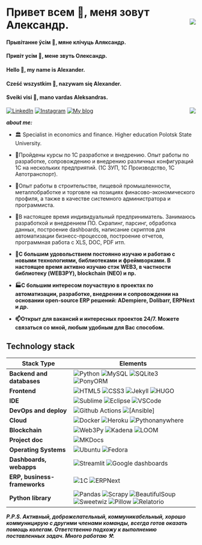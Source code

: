 # Привет всем 👋, меня зовут Александр. <img align="right" src="https://komarev.com/ghpvc/?username=Alba3k"/>
#### Прывітанне ўсім 👋, мяне клічуць Аляксандр.
#### Привіт усім 👋, мене звуть Олександр.
#### Hello 👋, my name is Alexander.
#### Cześć wszystkim 👋, nazywam się Alexander.
#### Sveiki visi 👋, mano vardas Aleksandras.

<a href="https://www.linkedin.com/in/alexander-by" target="_blank"><img title="LinkedIn" src="https://img.icons8.com/wired/34/000000/linkedin.png"/></a>
<a href="https://www.instagram.com/alexander_babyna" target="_blank"><img title="Instagram" src="https://img.icons8.com/wired/34/000000/instagram-new.png"/></a>
<a href="https://Alba3k.github.io" target="_blank"><img title="My blog" src="https://img.icons8.com/wired/30/000000/domain.png"/></a>
<img align="right" src="https://github-readme-stats.vercel.app/api?username=Alba3k&show_icons=true&hide_rank=true"/>

***about me:***

- :classical_building: Specialist in economics and finance. Higher education Polotsk State University.
- 📌Пройдены курсы по 1С разработке и внедрению. Опыт работы по разработке, сопровождению и внедрению различных конфигураций 1С на нескольких 
предприятий. (1С ЗУП, 1С Производство, 1С Автотранспорт).
- 📌Опыт работы в строительстве, пищевой промышленности, металлобработке и торговле на позициях финасово-экономического профиля, 
а также в качестве системного администратора и программиста.
- 📌В настоящее время индивидуальный предприниматель. Занимаюсь разработкой и внедрением ПО. Скрапинг, парсинг, обработка данных, построение dashboards,
написание скриптов для автоматизации бизнесс-процессов, построение отчетов, программная работа с XLS, DOC, PDF итп.

- **📌С большим удовольствием постоянно изучаю и работаю с новыми технологиями, библиотеками и фреймворками. В настоящее время активно изучаю стэк
WEB3, в частности библиотеку (WEB3PY), blockchain (NEO) и пр.**

- **🏭C большим интересом поучаствую в проектах по автоматизации, разработке, внедрении и сопровождении на основании open-source ERP решений: ADempiere, Dolibarr, ERPNext и др.** 

- **📫Открыт для вакансий и интересных проектов 24/7. Можете связаться со мной, любым удобным для Вас способом.**

## Technology stack

| Stack Type | Elements |
| ---------- | -------- |
| **Backend and databases** |  ![Python](https://img.shields.io/badge/-Python-blue?style=flat-square&logo=Python&logoColor=white) ![MySQL](https://img.shields.io/badge/-MySQL-blue?style=flat-square&logo=mysql&logoColor=black) ![SQLite3](https://img.shields.io/badge/-SQLite3-blue?style=flat-square&logo=sqlite3&logoColor=black) ![PonyORM](https://img.shields.io/badge/-PonyORM-blue?style=flat-square&logo=ponyorm&logoColor=white) |
| **Frontend** | ![HTML5](https://img.shields.io/badge/-HTML5-orange?style=flat-square&logo=html5&logoColor=white) ![CSS3](https://img.shields.io/badge/-CSS3-orange?style=flat-square&logo=css3&logoColor=white) ![Jekyll](https://img.shields.io/badge/-Jekyll-orange?style=flat-square&logo=jekyll&logoColor=white) ![HUGO](https://img.shields.io/badge/-HUGO-orange?style=flat-square&logo=hugo&logoColor=white) |
| **IDE** |  ![Sublime](https://img.shields.io/badge/-Sublime-blueviolet?style=flat-square&logo=Sublime&logoColor=white) ![Eclipse](https://img.shields.io/badge/-Eclipse-blueviolet?style=flat-square&logo=Eclipse&logoColor=white) ![VSCode](https://img.shields.io/badge/-VisualStudioCode-blueviolet?style=flat-square&logo=vscode&logoColor=white) |
| **DevOps and deploy** |  ![Github Actions](https://img.shields.io/badge/-Github%20Actions-orange?style=flat-square&logo=github&logoColor=white) ![[Ansible]](https://img.shields.io/badge/-Ansible-orange?style=flat-square&logo=ansible&logoColor=white)  |
| **Cloud** |  ![Docker](https://img.shields.io/badge/-Docker-purple?style=flat-square&logo=docker&logoColor=white)  ![Heroku](https://img.shields.io/badge/-Heroku-purple?style=flat-square&logo=heroku&logoColor=white)  ![Pythonanywhere](https://img.shields.io/badge/-Pythonanywhere-purple?style=flat-square&logo=Pythonanywhere&logoColor=white)  |
| **Blockchain** |  ![Web3Py](https://img.shields.io/badge/-WEB3PY-black?style=flat-square&logo=web3py&logoColor=green)  ![Kadena](https://img.shields.io/badge/-Kadena-black?style=flat-square&logo=kadena&logoColor=green)  ![LOOM](https://img.shields.io/badge/-LOOM-black?style=flat-square&logo=loom&logoColor=green) |
| **Project doc** |  ![MKDocs](https://img.shields.io/badge/-MKDocs-blue?style=flat-square&logo=mkdocs&logoColor=white) |
| **Operating Systems** | ![Ubuntu](https://img.shields.io/badge/-UBUNTU-red?style=flat-square&logo=ubuntu&logoColor=white) ![Fedora](https://img.shields.io/badge/-Fedora-red?style=flat-square&logo=fedora&logoColor=white) |
| **Dashboards, webapps** | ![Streamlit](https://img.shields.io/badge/-Streamlit-lightgrey?style=flat-square&logo=streamlit&logoColor=white) ![Google dashboards](https://img.shields.io/badge/-GoogleDashboards-lightgrey?style=flat-square&logo=google&logoColor=white) |
| **ERP, business-frameworks** | ![1C](https://img.shields.io/badge/-1C-green?style=flat-square&logo=1c&logoColor=white) ![ERPNext](https://img.shields.io/badge/-ERPNext-green?style=flat-square&logo=erpnext&logoColor=black) |
| **Python library** | ![Pandas](https://img.shields.io/badge/-Pandas-blue?style=flat-square&logo=pandas&logoColor=white) ![Scrapy](https://img.shields.io/badge/-Scrapy-blue?style=flat-square&logo=scrapy&logoColor=white) ![BeautifulSoup](https://img.shields.io/badge/-BeautifulSoup-blue?style=flat-square&logo=BeautifulSoup&logoColor=white) ![Sweetwiz](https://img.shields.io/badge/-Sweetwiz-blue?style=flat-square&logo=sweetwiz&logoColor=white) ![Pillow](https://img.shields.io/badge/-Pillow-blue?style=flat-square&logo=pillow&logoColor=white) ![Relatorio](https://img.shields.io/badge/-Relatorio-blue?style=flat-square&logo=relatorio&logoColor=white)


***P.P.S. Активный, доброжелательный, коммуникабельный, хорошо коммуницирую с другими членами команды, 
всегда готов оказать помощь колегам. Ответственно подхожу к выполнению поставленных задач. 
Много работаю :hammer_and_pick:.***
